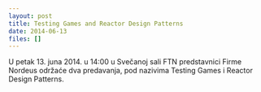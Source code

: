 ```yaml
---
layout: post
title: Testing Games and Reactor Design Patterns
date: 2014-06-13
files: []
---
```


U petak 13. juna 2014. u 14:00 u Svečanoj sali FTN predstavnici Firme Nordeus održaće dva predavanja, pod nazivima Testing Games i Reactor Design Patterns. 

